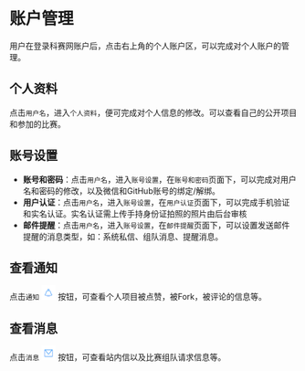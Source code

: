 # 账户管理

用户在登录科赛网账户后，点击右上角的个人账户区，可以完成对个人账户的管理。
## 个人资料
点击`用户名`，进入`个人资料`，便可完成对个人信息的修改。可以查看自己的公开项目和参加的比赛。

## 账号设置
* **账号和密码**：点击`用户名`，进入`账号设置`，在`账号和密码`页面下，可以完成对用户名和密码的修改，以及微信和GitHub账号的绑定/解绑。    
* **用户认证**：点击`用户名`，进入`账号设置`，在`用户认证`页面下，可以完成手机验证和实名认证。实名认证需上传手持身份证拍照的照片由后台审核
* **邮件提醒**：点击`用户名`，进入`账号设置`，在`邮件提醒`页面下，可以设置发送邮件提醒的消息类型，如：系统私信、组队消息、提醒消息。

## 查看通知
点击`通知` <img src="/image/通知图标.png" width = "25" height = "25" alt="通知图标"/> 按钮，可查看个人项目被点赞，被Fork，被评论的信息等。

## 查看消息
点击`消息` <img src="/image/消息图标.png" width = "25" height = "25" alt="通知图标"/> 按钮，可查看站内信以及比赛组队请求信息等。
 
